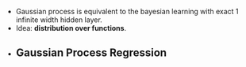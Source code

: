 - Gaussian process is equivalent to the bayesian learning with exact 1 infinite width hidden layer.
- Idea: **distribution over functions**.
- Gaussian Process Regression
	-